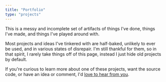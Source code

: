 ```yaml
---
title: "Portfolio"
type: "projects"
---
```


This is a messy and incomplete set of artifacts of things I've done, things I've made, and things I've played around with. 

Most projects and ideas I've tinkered with are half-baked, unlikely to ever be used, and in various states of disrepair. I'm still thankful for them, so in that spirit, I rarely take things off of this page, instead I just hide old projects by default.

If you're curious to learn more about one of these projects, want the source code, or have an idea or comment, I'd [love to hear from you](/contact).
